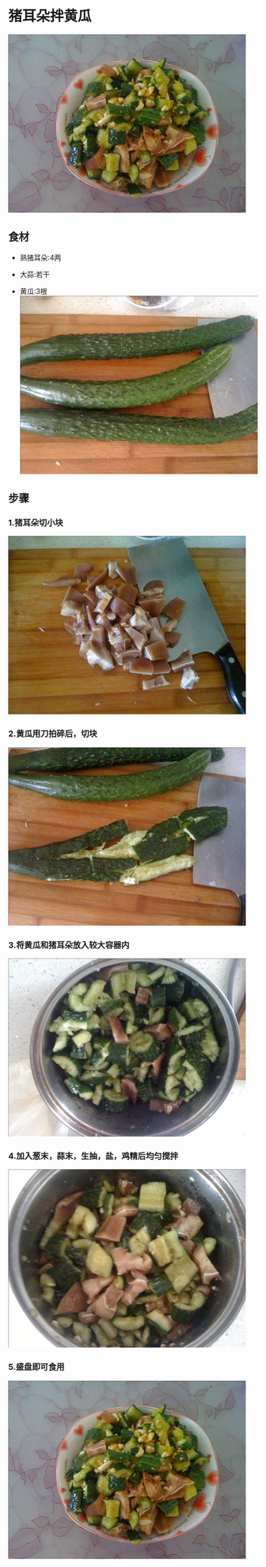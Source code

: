 猪耳朵拌黄瓜
===============================
![猪耳朵拌黄瓜](zhuerduobanhuanggua06.jpg)

## 食材 ##
* 熟猪耳朵:4两
* 大蒜:若干


* 黄瓜:3根
![猪耳朵拌黄瓜](zhuerduobanhuanggua02.jpg)

## 步骤 ##
### 1.猪耳朵切小块  ###
![猪耳朵拌黄瓜](zhuerduobanhuanggua01.jpg)
### 2.黄瓜用刀拍碎后，切块  ###
![猪耳朵拌黄瓜](zhuerduobanhuanggua03.jpg)
### 3.将黄瓜和猪耳朵放入较大容器内  ###
![猪耳朵拌黄瓜](zhuerduobanhuanggua04.jpg)
### 4.加入葱末，蒜末，生抽，盐，鸡精后均匀搅拌  ###
![猪耳朵拌黄瓜](zhuerduobanhuanggua05.jpg)
### 5.盛盘即可食用 ###
![猪耳朵拌黄瓜](zhuerduobanhuanggua06.jpg)
